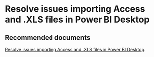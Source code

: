   <properties
	pageTitle="importing ms access database or excel spreadsheet"
	description="importing ms access database or excel spreadsheet"
	service="microsoft.PowerBIDedicated"
	resource="capacities"
	authors="pjfreitas"
	ms.author="pfreitas"	
	displayOrder="830"
	selfHelpType="generic"
	supportTopicIds="32628109"
	productPesIds="16334"
	cloudEnvironments="public, MoonCake, fairfax" 
	articleId="31a0309f-b027-5aff-1463-7b1066695393"
/>

# Resolve issues importing Access and .XLS files in Power BI Desktop

## **Recommended documents**

[Resolve issues importing Access and .XLS files in Power BI Desktop](https://docs.microsoft.com/power-bi/desktop-access-database-errors).<br>